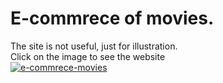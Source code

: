 # E-commrece of movies.
The site is not useful, just for illustration.</br>
Click on the image to see the website</br>
<a href="https://e-commerce-movies.herokuapp.com/"><img src="https://i.ibb.co/Syw5p2q/e-commrece-movies.png" alt="e-commrece-movies" border="0"></a><br /><a target='_blank' href='https://imgbb.com/'></a><br />

